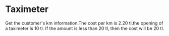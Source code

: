 # Taximeter
Get the customer's km information.The cost per km is 2.20 tl.the opening of a taximeter is 10 tl.
If the amount is less than 20 tl, then the cost will be 20 tl.

